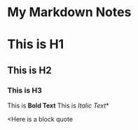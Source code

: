 # My Markdown Notes

# This is H1
## This is H2
### This is H3

This is **Bold Text**
This is *Italic Text**

<Here is a block quote

